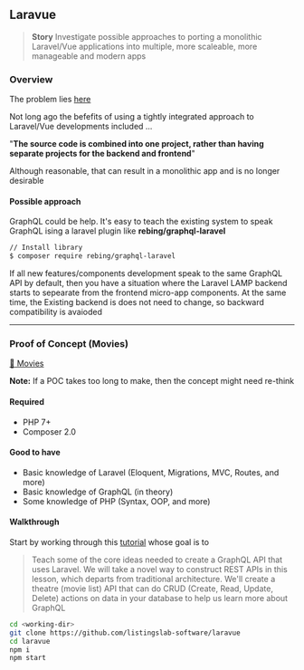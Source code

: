## Laravue

> __Story__ Investigate possible approaches to porting a monolithic Laravel/Vue applications into multiple, more scaleable, more manageable and modern apps 

### Overview 

The problem lies [here](https://blog.logrocket.com/create-single-page-app-laravel-and-vue/#why-are-laravel-and-vue-good-together)

Not long ago the befefits of using a tightly integrated approach to Laravel/Vue developments included ...

"__The source code is combined into one project, rather than having separate projects for the backend and frontend__"

Although reasonable, that can result in a monolithic app and is no longer desirable  

#### Possible approach

GraphQL could be help. It's easy to teach the existing system to speak GraphQL ising a laravel plugin like **rebing/graphql-laravel**

```bash
// Install library
$ composer require rebing/graphql-laravel
```

If all new features/components development speak to the same GraphQL API by default, then you have a situation where the Laravel LAMP backend starts to sepearate from the frontend micro-app components. At the same time, the Existing backend is does not need to change, so backward compatibility is avaioded

___

### Proof of Concept (Movies)

[🤙 Movies](./movies)

__Note:__ If a POC takes too long to make, then the concept might need re-think

#### Required

- PHP 7+
- Composer 2.0

#### Good to have

- Basic knowledge of Laravel (Eloquent, Migrations, MVC, Routes, and more)
- Basic knowledge of GraphQL (in theory)
- Some knowledge of PHP (Syntax, OOP, and more)

#### Walkthrough

Start by working through this [tutorial](https://www.atatus.com/blog/how-to-use-laravel-to-create-a-graphql-api/) whose goal is to 

> Teach some of the core ideas needed to create a GraphQL API that uses Laravel. We will take a novel way to construct REST APIs in this lesson, which departs from traditional architecture. We'll create a theatre (movie list) API that can do CRUD (Create, Read, Update, Delete) actions on data in your database to help us learn more about GraphQL

```bash
cd <working-dir>
git clone https://github.com/listingslab-software/laravue
cd laravue
npm i
npm start
```